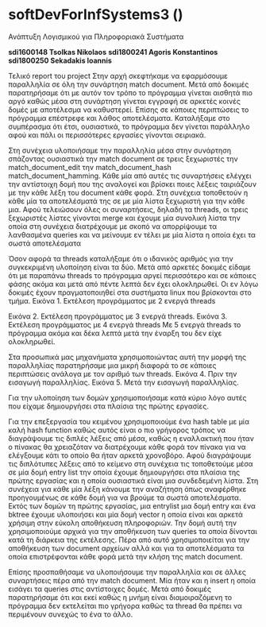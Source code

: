 # softDevForInfSystems3 ()

Ανάπτυξη Λογισμικού για Πληροφοριακά Συστήματα

**sdi1600148 Tsolkas Nikolaos**
**sdi1800241 Agoris Konstantinos**
**sdi1800250 Sekadakis Ioannis**

Τελικό report του project
Στην αρχή σκεφτήκαμε να εφαρμόσουμε παραλληλία σε όλη την συνάρτηση match document. Μετά από δοκιμές παρατηρήσαμε ότι με αυτόν τον τρόπο το πρόγραμμα γίνεται αισθητά πιο αργό καθώς μέσα στη συνάρτηση γίνεται εγγραφή σε αρκετές κοινές δομές με αποτέλεσμα να καθυστερεί. Επίσης σε κάποιες περιπτώσεις το πρόγραμμα επέστρεφε και λάθος αποτελέσματα. Καταλήξαμε στο συμπέρασμα ότι έτσι, ουσιαστικά, το πρόγραμμα δεν γίνεται παράλληλο αφού και πάλι οι περισσότερες εργασίες γίνονται σειριακά.

Στη συνέχεια υλοποιήσαμε την παραλληλία μέσα στην συνάρτηση σπάζοντας ουσιαστικά την match document σε τρεις ξεχωριστές την match_document_edit την match_document_hash match_document_hamming. Κάθε μία από αυτές τις συναρτήσεις ελέγχει την αντίστοιχη δομή που της αναλογεί και βρίσκει ποιες λέξεις ταιριάζουν με την κάθε λέξη του document κάθε φορά. Στη συνέχεια τοποθετούν η κάθε μία τα αποτελέσματά της σε με μία λίστα ξεχωριστή για την κάθε μια. Αφού τελειώσουν όλες οι συναρτήσεις, δηλαδή τα threads, οι τρεις ξεχωριστές λίστες γίνονται merge και έχουμε μία συνολική λίστα την οποία στη συνέχεια διατρέχουμε με σκοπό να απορρίψουμε τα λανθασμένα queries και να μείνουμε εν τέλει με μία λίστα η οποία έχει τα σωστά αποτελέσματα

Όσον αφορά τα threads καταλήξαμε ότι ο ιδανικός αριθμός για την συγκεκριμένη υλοποίηση είναι τα δύο. Μετά από αρκετές δοκιμές είδαμε ότι με παραπάνω threads το πρόγραμμα αργεί περισσότερο και σε κάποιες φάσης ακόμα και μετά από πέντε λεπτά δεν έχει ολοκληρωθεί. Οι εν λόγω δοκιμές έχουν πραγματοποιηθεί στα συστήματα linux που βρίσκονται στο τμήμα. 
Εικόνα 1. Εκτέλεση προγράμματος με 2 ενεργά threads

Εικόνα 2. Εκτέλεση προγράμματος με 3 ενεργά threads.
Εικόνα 3. Εκτέλεση προγράμματος με 4 ενεργά threads
Με 5 ενεργά threads το πρόγραμμα ακόμα και δέκα λεπτά μετά την έναρξη του δεν είχε ολοκληρωθεί.



Στα προσωπικά μας μηχανήματα χρησιμοποιώντας αυτή την μορφή της παραλληλίας παρατηρήσαμε μια μικρή διαφορά το σε κάποιες περιπτώσεις ανάλογα με τον αριθμό των threads. 
Εικόνα 4. Πριν την εισαγωγή παραλληλίας. 
Εικόνα 5. Μετά την εισαγωγή παραλληλίας.

Για την υλοποίηση των δομών χρησιμοποιήσαμε κατά κύριο λόγο αυτές που είχαμε δημιουργήσει στα πλαίσια της πρώτης εργασίες. 

Για την επεξεργασία του κειμένου χρησιμοποιούμε ένα hash table με μία καλή hash function καθώς αυτός είναι ο πιο γρήγορος τρόπος να διαγράψουμε τις διπλές λέξεις από μέσα, καθώς η εναλλακτική που ήταν ο πίνακας θα χρειαζόταν να διατρέχουμε κάθε φορά τον πίνακα για να ελέγξουμε κάτι το οποίο θα ήταν αρκετά χρονοβόρο. Αφού διαγράψουμε τις διπλότυπες λέξεις από το κείμενο στη συνέχεια τις τοποθετούμε μέσα σε μία δομή entry list την οποία έχουμε δημιουργήσει στα πλαίσια της πρώτης εργασίας και η οποία ουσιαστικά είναι μια συνδεδεμένη λίστα. Στη συνέχεια για κάθε μία λέξη κάνουμε την αναζήτηση όπως αναφέρθηκε προηγουμένως σε κάθε δομή για να βρούμε τα σωστά αποτελέσματα.
Εκτός των δομών τη πρώτης εργασίας, μια entrylist μια δομή entry και ένα bktree έχουμε υλοποιήσει και μία δομή vector η οποία είναι και αρκετά χρήσιμη στην εύκολη αποθήκευση πληροφοριών. Την δομή αυτή την χρησιμοποιούμε αρχικά για την αποθήκευση των queries τα οποία δίνονται κατά τη διάρκεια της εκτέλεσης. Πέρα από αυτό χρησιμοποιείται για την αποθήκευση των document αρχείων αλλά και για τα αποτελέσματα τα οποία επιστρέφονται κάθε φορά μετά την κλήση της match document.

Επίσης προσπαθήσαμε να υλοποιήσουμε την παραλληλία και σε άλλες συναρτήσεις πέρα από την match document. Μία ήταν και η insert η οποία εισάγει τα queries στις αντίστοιχες δομές. Μετά από δοκιμές παρατηρήσαμε ότι και εκεί καθώς η μνήμη είναι διαμοιραζόμενη το πρόγραμμα δεν εκτελείται πιο γρήγορα καθώς τα thread θα πρέπει να περιμένουν συνεχώς το ένα το άλλο.

